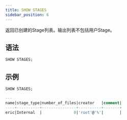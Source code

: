 ```yaml
---
title: SHOW STAGES
sidebar_position: 6
---
```


返回已创建的Stage列表。输出列表不包括用户Stage。

## 语法

```sql
SHOW STAGES;
```

## 示例

```sql
SHOW STAGES;

---
name|stage_type|number_of_files|creator   |comment|
----+----------+---------------+----------+-------+
eric|Internal  |              0|'root'@'%'|       |
```